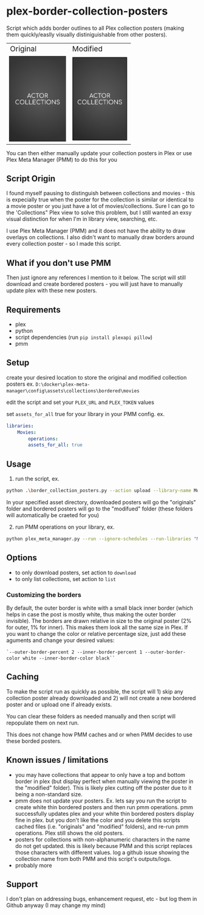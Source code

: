# plex-border-collection-posters
Script which adds border outlines to all Plex collection posters (making them quickly/easlly visually distiniguishable from other posters).

<table>
<tr style="font-size:2vw"><td>Original</td><td>Modified</td></tr>
<tr><td><img src=original.png width=150px></td><td><img src=modified.png width=150px></td></tr>
</table>
You can then either manually update your collection posters in Plex or use Plex Meta Manager (PMM) to do this for you

## Script Origin

I found myself pausing to distinguish between collections and movies - this is expecially true when the poster for the collection is similar or identical to a movie poster or you just have a lot of movies/collections. Sure I can go to the 'Collections" Plex view to solve this problem, but I still wanted an exsy visual distinction for when I'm in library view, searching, etc.

I use Plex Meta Manager (PMM) and it does not have the ability to draw overlays on collections. I also didn't want to manually draw borders around every collection poster - so I made this script.
    
## What if you don't use PMM

Then just ignore any references I mention to it below.  The script will still download and create bordered posters - you will just have to manually update plex with these new posters.

## Requirements

- plex
- python
- script dependencies (run `pip install plexapi pillow`)
- pmm

## Setup

create your desired location to store the original and modified collection posters
ex. `D:\docker\plex-meta-manager\config\assets\collections\bordered\movies`

edit the script and set your `PLEX_URL` and `PLEX_TOKEN` values

set `assets_for_all` true for your library in your PMM config. ex.
```yaml
libraries:
    Movies:
        operations:
        assets_for_all: true
```

## Usage
   
1) run the script, ex.
```bash
python .\border_collection_posters.py --action upload --library-name Movies --asset-directory "D:\docker\plex-meta-manager\config\assets\collections\bordered\movies"
```

In your specified asset directory, downloaded posters will go the "originals" folder and bordered posters will go to the "modifued" folder (these folders will automatically be craeted for you)

2) run PMM operations on your library, ex.
```bash
python plex_meta_manager.py --run --ignore-schedules --run-libraries "Movies" --operations-only
```

## Options

* to only download posters, set action to `download`
* to only list collections, set action to `list`

### Customizing the borders

By default, the outer border is white with a small black inner border (which helps in case the post is mostly white, thus making the outer border invisible).
The borders are drawn relative in size to the original poster (2% for outer, 1% for inner). This makes them look all the same size in Plex.
If you want to change the color or relative percentage size, just add these aguments and change your desired values:

    `--outer-border-percent 2 --inner-border-percent 1 --outer-border-color white --inner-border-color black``


## Caching
To make the script run as quickly as possible, the script will 1) skip any collection poster already downloaded and 2) will not create a new bordered poster and or upload one if already exists.

You can clear these folders as needed manually and then script will repopulate them on next run.
    
This does not change how PMM caches and or when PMM decides to use these borded posters.

## Known issues / limitations
* you may have collections that appear to only have a top and bottom border in plex (but display perfect when manually viewing the poster in the "modified" folder).  This is likely plex cutting off the poster due to it being a non-standard size.
* pmm does not update your posters. Ex. lets say you run the script to create white thin bordered posters and then run pmm operations.  pmm successfully updates plex and your white thin bordered posters display fine in plex. 
    but you don't like the color and you delete this scripts cached files (i.e. "originals" and "modified" folders), and re-run pmm operations.  Plex still shows the old posters.
* posters for collections with non-alphanumeric characters in the name do not get updated. this is likely because PMM and this script replaces those characters with different values.  log a github issue showing the collection name from both PMM and this script's outputs/logs.
* probably more

## Support

I don't plan on addressing bugs, enhancement request, etc - but log them in Github anyway (I may change my mind)    